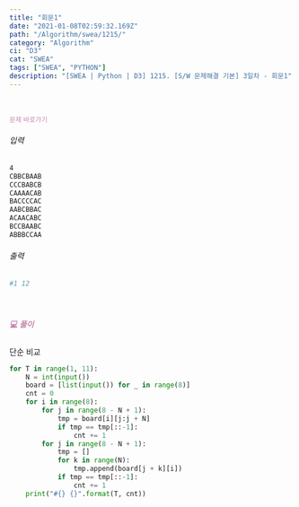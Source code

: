```yaml
---
title: "회문1" 
date: "2021-01-08T02:59:32.169Z"
path: "/Algorithm/swea/1215/"
category: "Algorithm"
ci: "D3"
cat: "SWEA"
tags: ["SWEA", "PYTHON"]
description: "[SWEA | Python | D3] 1215. [S/W 문제해결 기본] 3일차 - 회문1"
---
```


<br />

<a href="https://swexpertacademy.com/main/code/problem/problemDetail.do?contestProbId=AV14QpAaAAwCFAYi&categoryId=AV14QpAaAAwCFAYi&categoryType=CODE" style="color:#C587AE;text-decoration:none;"><small>문제 바로가기</small></a>

###### 입력

```sh
4
CBBCBAAB
CCCBABCB
CAAAACAB
BACCCCAC
AABCBBAC
ACAACABC
BCCBAABC
ABBBCCAA
```

###### 출력

```sh
#1 12
```

<br />

##### <h5 style="color:#C587AE;">💻 풀이</h5>

단순 비교

```python
for T in range(1, 11):
    N = int(input())
    board = [list(input()) for _ in range(8)]
    cnt = 0
    for i in range(8):
        for j in range(8 - N + 1):
            tmp = board[i][j:j + N]
            if tmp == tmp[::-1]:
                cnt += 1
        for j in range(8 - N + 1):
            tmp = []
            for k in range(N):
                tmp.append(board[j + k][i])
            if tmp == tmp[::-1]:
                cnt += 1
    print("#{} {}".format(T, cnt))
```

<br />